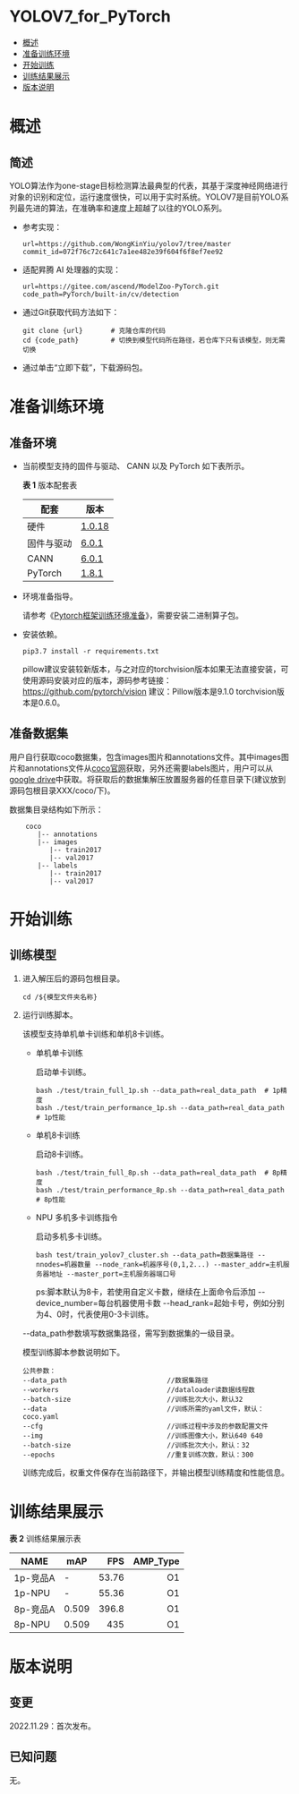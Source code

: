 # YOLOV7_for_PyTorch

-   [概述](概述.md)
-   [准备训练环境](准备训练环境.md)
-   [开始训练](开始训练.md)
-   [训练结果展示](训练结果展示.md)
-   [版本说明](版本说明.md)



# 概述

## 简述

YOLO算法作为one-stage目标检测算法最典型的代表，其基于深度神经网络进行对象的识别和定位，运行速度很快，可以用于实时系统。YOLOV7是目前YOLO系列最先进的算法，在准确率和速度上超越了以往的YOLO系列。

- 参考实现：

  ```
  url=https://github.com/WongKinYiu/yolov7/tree/master
  commit_id=072f76c72c641c7a1ee482e39f604f6f8ef7ee92
  ```

- 适配昇腾 AI 处理器的实现：

  ```
  url=https://gitee.com/ascend/ModelZoo-PyTorch.git
  code_path=PyTorch/built-in/cv/detection
  ```

- 通过Git获取代码方法如下：

  ```
  git clone {url}       # 克隆仓库的代码
  cd {code_path}        # 切换到模型代码所在路径，若仓库下只有该模型，则无需切换
  ```

- 通过单击“立即下载”，下载源码包。



# 准备训练环境

## 准备环境

- 当前模型支持的固件与驱动、 CANN 以及 PyTorch 如下表所示。

  **表 1**  版本配套表

  | 配套       | 版本                                                         |
  | ---------- | ------------------------------------------------------------ |
  | 硬件       | [1.0.18](https://www.hiascend.com/hardware/firmware-drivers?tag=commercial) |
  | 固件与驱动  | [6.0.1](https://www.hiascend.com/hardware/firmware-drivers?tag=commercial) |
  | CANN       | [6.0.1](https://www.hiascend.com/software/cann/commercial?version=6.0.RC1) |
  | PyTorch    | [1.8.1](https://gitee.com/ascend/pytorch/tree/master/)       |

- 环境准备指导。

  请参考《[Pytorch框架训练环境准备](https://www.hiascend.com/document/detail/zh/ModelZoo/pytorchframework/ptes)》，需要安装二进制算子包。

- 安装依赖。

  ```
  pip3.7 install -r requirements.txt
  ```
  pillow建议安装较新版本，与之对应的torchvision版本如果无法直接安装，可使用源码安装对应的版本，源码参考链接：https://github.com/pytorch/vision 
  建议：Pillow版本是9.1.0 torchvision版本是0.6.0。


## 准备数据集


   用户自行获取coco数据集，包含images图片和annotations文件。其中images图片和annotations文件从[coco官网](https://cocodataset.org/#download)获取，另外还需要labels图片，用户可以从[google drive](https://drive.google.com/uc?export=download&id=1cXZR_ckHki6nddOmcysCuuJFM--T-Q6L)中获取。将获取后的数据集解压放置服务器的任意目录下(建议放到源码包根目录XXX/coco/下)。

  数据集目录结构如下所示：

```
    coco
       |-- annotations
       |-- images
          |-- train2017
          |-- val2017   
       |-- labels
          |-- train2017
          |-- val2017
```	  

# 开始训练

## 训练模型

1. 进入解压后的源码包根目录。

   ```
   cd /${模型文件夹名称}
   ```

2. 运行训练脚本。

   该模型支持单机单卡训练和单机8卡训练。

   - 单机单卡训练

     启动单卡训练。

     ```
     bash ./test/train_full_1p.sh --data_path=real_data_path  # 1p精度    
     bash ./test/train_performance_1p.sh --data_path=real_data_path  # 1p性能
     ```

   - 单机8卡训练

     启动8卡训练。

     ```
     bash ./test/train_full_8p.sh --data_path=real_data_path  # 8p精度    
     bash ./test/train_performance_8p.sh --data_path=real_data_path  # 8p性能

     ```

   - NPU 多机多卡训练指令
   
     启动多机多卡训练。
     ```
     bash test/train_yolov7_cluster.sh --data_path=数据集路径 --nnodes=机器数量 --node_rank=机器序号(0,1,2...) --master_addr=主机服务器地址 --master_port=主机服务器端口号
     ```
     ps:脚本默认为8卡，若使用自定义卡数，继续在上面命令后添加 --device_number=每台机器使用卡数 --head_rank=起始卡号，例如分别为4、0时，代表使用0-3卡训练。

   --data_path参数填写数据集路径，需写到数据集的一级目录。


   模型训练脚本参数说明如下。

   ```
   公共参数：
   --data_path                         //数据集路径
   --workers                           //dataloader读数据线程数
   --batch-size                        //训练批次大小，默认32
   --data                              //训练所需的yaml文件，默认：coco.yaml                  
   --cfg                               //训练过程中涉及的参数配置文件
   --img                               //训练图像大小，默认640 640
   --batch-size                        //训练批次大小，默认：32
   --epochs                            //重复训练次数，默认：300
   ```
   
   训练完成后，权重文件保存在当前路径下，并输出模型训练精度和性能信息。


# 训练结果展示

**表 2**  训练结果展示表

| NAME     | mAP |  FPS | AMP_Type |
| -------  | -----  | ---: | -------: |
| 1p-竞品A  | - | 53.76 |       O1 |
| 1p-NPU   | - | 55.36 |       O1 |
| 8p-竞品A  | 0.509 | 396.8 |       O1 |
| 8p-NPU   | 0.509 | 435 |       O1 |


# 版本说明

## 变更

2022.11.29：首次发布。

## 已知问题

无。
